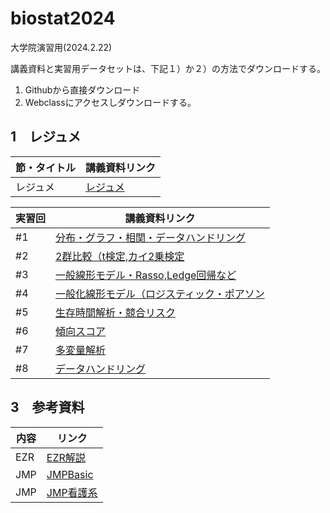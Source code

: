 # biostat2024
大学院演習用(2024.2.22)

講義資料と実習用データセットは、下記１）か２）の方法でダウンロードする。
1) Githubから直接ダウンロード
2) Webclassにアクセスしダウンロードする。

<h2 id="CH01">1　レジュメ</h2>

|節・タイトル|講義資料リンク|
|---|---|
|レジュメ|[レジュメ](https://github.com/harabou/biostat2024/blob/main/20240222_8_JMP%E8%A7%A3%E6%9E%90%E6%BC%94%E7%BF%92.pdf)|

|実習回|講義資料リンク|
|---|---|
|#1|[分布・グラフ・相関・データハンドリング](https://github.com/harabou/biostat2024/blob/main/%2301_NCD_Biostatistics.jmpprj)|
|#2|[2群比較（t検定,カイ2乗検定](https://github.com/harabou/biostat2024/blob/main/%2302_Group%20comparison.jmpprj)|
|#3|[一般線形モデル・Rasso,Ledge回帰など](https://github.com/harabou/biostat2024/blob/main/%2303_General%20linear%20regression.jmpprj)|
|#4|[一般化線形モデル（ロジスティック・ポアソン](https://github.com/harabou/biostat2024/blob/main/%2304_%E3%83%AD%E3%82%B8%E3%82%B9%E3%83%86%E3%82%A3%E3%83%83%E3%82%AF%26Poisson.jmpprj)|
|#5|[生存時間解析・競合リスク](https://github.com/harabou/biostat2024/blob/main/%2305_%E7%94%9F%E5%AD%98%E6%99%82%E9%96%93%E8%A7%A3%E6%9E%90.jmpprj)|
|#6|[傾向スコア](https://github.com/harabou/biostat2024/blob/main/%2306_%E5%82%BE%E5%90%91%E3%82%B9%E3%82%B3%E3%82%A2%E3%83%9E%E3%83%83%E3%83%81.jmpprj)|
|#7|[多変量解析](https://github.com/harabou/biostat2024/blob/main/%2307_%E5%A4%9A%E5%A4%89%E9%87%8F%E8%A7%A3%E6%9E%90.jmpprj)|
|#8|[データハンドリング](https://github.com/harabou/biostat2024/blob/main/%2308_Compare.jmpprj)|


<h2 id="CH01">3　参考資料</h2>

|内容|リンク|
|---|---|
|EZR|[EZR解説](https://drive.google.com/file/d/1q1gDk043NU8RZRZIoUrLRygsSDP2Ij-Z/view?usp=drive_link)|
|JMP|[JMPBasic](https://github.com/harabou/biostat2024/blob/main/JMPBasic.pdf)|
|JMP|[JMP看護系](https://github.com/harabou/biostat2024/blob/main/JMPKango.pdf)|

